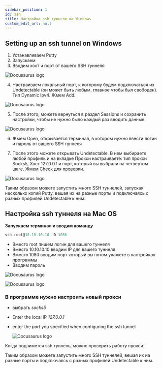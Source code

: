 ```yaml
---
sidebar_position: 1
id: ssh
title: Настройка ssh туннеля на Windows
custom_edit_url: null
---
```


## Setting up an ssh tunnel on Windows

1. Устанавливаем Putty
2. Запускаем
3. Вводим хост и порт от вашего SSH туннеля

![Docusaurus logo](/img/rus/setting-up-ssh-tunnels/setting-up-ssh-tunnels-1.png)

4. Настраиваем локальный порт, к которому будем подключаться из Undetectable (он может быть любым, главное чтобы был свободен). Тип Dynamic Ipv4. Жмем Add.

![Docusaurus logo](/img/rus/setting-up-ssh-tunnels/setting-up-ssh-tunnels-2.png)

5. После этого, можете вернуться в раздел Sessions и сохранить настройки, чтобы не нужно было каждый раз вводить данные.

![Docusaurus logo](/img/rus/setting-up-ssh-tunnels/setting-up-ssh-tunnels-3.png)

6. Жмем Open, открывается терминал, в котором нужно ввести логин и пароль от вашего SSH туннеля

7. После этого можете открывать Undetectable. В нем выбираете любой профиль и на вкладке Прокси настраиваете: тип прокси Socks5, Хост 127.0.0.1 и порт, который вы выбрали на четвертом шаге. Жмем Check для проверки.

![Docusaurus logo](/img/rus/setting-up-ssh-tunnels/setting-up-ssh-tunnels-4.png)

Таким образом можете запустить много SSH туннелей, запуская несколько копий Putty, вешая их на разные порты и подключаясь с разных профилей Undetectable к ним.

## Настройка ssh туннеля на Mac OS

**Запускаем терминал и вводим команду**

```jsx
ssh root@10.10.10.10 -D 1080
```

- Вместо root пишем логин для вашего туннеля
- Вместо 10.10.10.10 вводим IP для вашего туннеля
- Вместо 1080 вводим порт который вы потом укажете в настройках программы
- Вводим пароль

![Docusaurus logo](/img/rus/setting-up-ssh-tunnels/setting-up-ssh-tunnels-5.png)

![Docusaurus logo](/img/rus/setting-up-ssh-tunnels/setting-up-ssh-tunnels-6.png)

### В программе нужно настроить новый прокси

- выбрать _socks5_
- Enter the local IP _127.0.0.1_
- enter the _port_ you specified when configuring the ssh tunnel

  ![Docusaurus logo](/img/rus/setting-up-ssh-tunnels/setting-up-ssh-tunnels-7.png)

Когда поднимется ssh туннель, можно проверить работу прокси.

Таким образом можете запустить много SSH туннелей, вешая их на разные порты и подключаясь с разных профилей Undetectable к ним.

